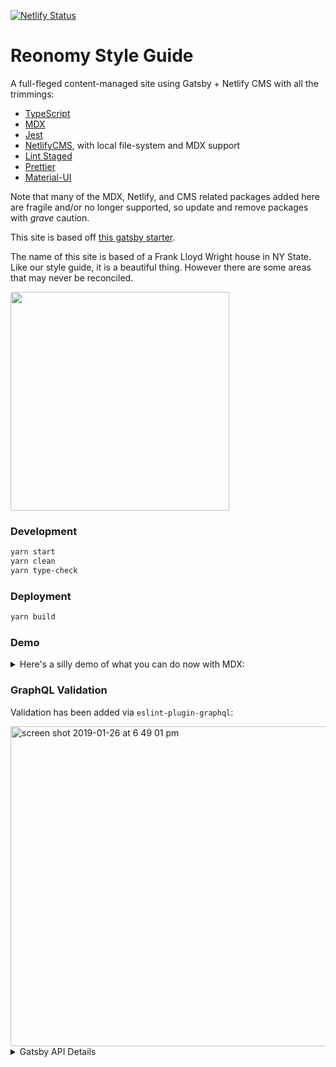 [![Netlify Status](https://api.netlify.com/api/v1/badges/8f56db88-87e7-47ee-a15f-7a9e59e2442c/deploy-status)](https://app.netlify.com/sites/reonomy-graycliff/deploys)

# Reonomy Style Guide

A full-fleged content-managed site using Gatsby + Netlify CMS with all the trimmings:

- [TypeScript](https://www.typescriptlang.org/)
- [MDX](https://mdxjs.com/)
- [Jest](https://jestjs.io/)
- [NetlifyCMS](https://www.netlifycms.org/), with local file-system and MDX
  support
- [Lint Staged](https://github.com/okonet/lint-staged)
- [Prettier](https://prettier.io/)
- [Material-UI](https://material-ui.com/)

Note that many of the MDX, Netlify, and CMS related packages added here are fragile and/or no longer supported, so update and remove packages with _grave_ caution.

This site is based off [this gatsby starter](https://github.com/damassi/gatsby-starter-typescript-rebass-netlifycms).

The name of this site is based of a Frank Lloyd Wright house in NY State. Like our style guide, it is a beautiful thing. However there are some areas that may never be reconciled.

<img src="https://user-images.githubusercontent.com/5460067/74342293-427a9c00-4d77-11ea-8e67-a0622aa8278d.png" width="350" />

### Development

```sh
yarn start
yarn clean
yarn type-check
```

### Deployment

```sh
yarn build
```


### Demo
<details>
  <summary>Here's a silly demo of what you can do now with MDX:</summary>

  ![demo](https://user-images.githubusercontent.com/236943/51792565-abd93e00-2167-11e9-8bcb-87f7dccece52.gif)

</details>

### GraphQL Validation

Validation has been added via `eslint-plugin-graphql`:

<img width="512" alt="screen shot 2019-01-26 at 6 49 01 pm" src="https://user-images.githubusercontent.com/236943/51796580-8110d900-21ab-11e9-91a7-1cc6d6a068fc.png">


<details>
  <summary>Gatsby API Details</summary>

1.  **`gatsby-browser.js`**: This file is where Gatsby expects to find any usage
    of the [Gatsby browser APIs](https://www.gatsbyjs.org/docs/browser-apis/)
    (if any). These allow customization/extension of default Gatsby settings
    affecting the browser.
1.  **`gatsby-config.js`**: This is the main configuration file for a Gatsby
    site. This is where you can specify information about your site (metadata)
    like the site title and description, which Gatsby plugins you’d like to
    include, etc. (Check out the
    [config docs](https://www.gatsbyjs.org/docs/gatsby-config/) for more
    detail).
1.  **`gatsby-node.js`**: This file is where Gatsby expects to find any usage of
    the [Gatsby Node APIs](https://www.gatsbyjs.org/docs/node-apis/) (if any).
    These allow customization/extension of default Gatsby settings affecting
    pieces of the site build process.
1.  **`gatsby-ssr.js`**: This file is where Gatsby expects to find any usage of
    the
    [Gatsby server-side rendering APIs](https://www.gatsbyjs.org/docs/ssr-apis/)
    (if any). These allow customization of default Gatsby settings affecting
    server-side rendering.

</details>
